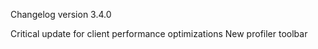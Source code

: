 Changelog version 3.4.0
 
Critical update for client performance optimizations
New profiler toolbar
